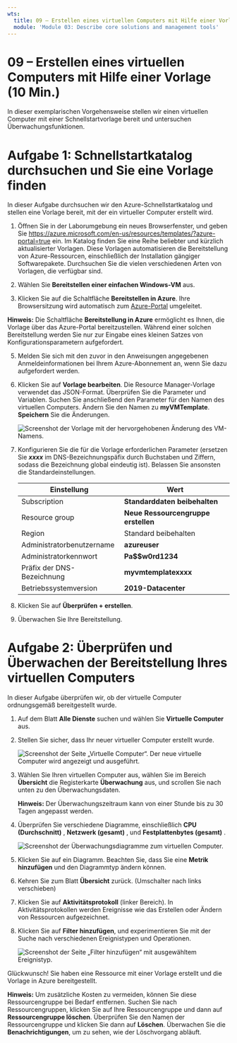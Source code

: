 ```yaml
---
wts:
  title: 09 – Erstellen eines virtuellen Computers mit Hilfe einer Vorlage (10 Min.)
  module: 'Module 03: Describe core solutions and management tools'
---
```

# <a name="09---create-a-vm-with-a-template-10-min"></a>09 – Erstellen eines virtuellen Computers mit Hilfe einer Vorlage (10 Min.)

In dieser exemplarischen Vorgehensweise stellen wir einen virtuellen Computer mit einer Schnellstartvorlage bereit und untersuchen Überwachungsfunktionen.

# <a name="task-1-explore-the-quickstart-gallery-and-locate-a-template"></a>Aufgabe 1: Schnellstartkatalog durchsuchen und Sie eine Vorlage finden 

In dieser Aufgabe durchsuchen wir den Azure-Schnellstartkatalog und stellen eine Vorlage bereit, mit der ein virtueller Computer erstellt wird. 

1. Öffnen Sie in der Laborumgebung ein neues Browserfenster, und geben Sie https://azure.microsoft.com/en-us/resources/templates/?azure-portal=true ein. Im Katalog finden Sie eine Reihe beliebter und kürzlich aktualisierter Vorlagen. Diese Vorlagen automatisieren die Bereitstellung von Azure-Ressourcen, einschließlich der Installation gängiger Softwarepakete. Durchsuchen Sie die vielen verschiedenen Arten von Vorlagen, die verfügbar sind.

3. Wählen Sie **Bereitstellen einer einfachen Windows-VM** aus.

4. Klicken Sie auf die Schaltfläche **Bereitstellen in Azure**. Ihre Browsersitzung wird automatisch zum [Azure-Portal](http://portal.azure.com/) umgeleitet.

  **Hinweis:** Die Schaltfläche **Bereitstellung in Azure** ermöglicht es Ihnen, die Vorlage über das Azure-Portal bereitzustellen. Während einer solchen Bereitstellung werden Sie nur zur Eingabe eines kleinen Satzes von Konfigurationsparametern aufgefordert. 

5. Melden Sie sich mit den zuvor in den Anweisungen angegebenen Anmeldeinformationen bei Ihrem Azure-Abonnement an, wenn Sie dazu aufgefordert werden.

6. Klicken Sie auf **Vorlage bearbeiten**. Die Resource Manager-Vorlage verwendet das JSON-Format. Überprüfen Sie die Parameter und Variablen.  Suchen Sie anschließend den Parameter für den Namen des virtuellen Computers. Ändern Sie den Namen zu **myVMTemplate**. **Speichern** Sie die Änderungen. 

    ![Screenshot der Vorlage mit der hervorgehobenen Änderung des VM-Namens.](../images/0901.png)

7. Konfigurieren Sie die für die Vorlage erforderlichen Parameter (ersetzen Sie ***xxxx*** im DNS-Bezeichnungspäfix durch Buchstaben und Ziffern, sodass die Bezeichnung global eindeutig ist). Belassen Sie ansonsten die Standardeinstellungen. 

    | Einstellung| Wert|
    |----|----|
    | Subscription | **Standarddaten beibehalten**|
    | Resource group | **Neue Ressourcengruppe erstellen** |
    | Region | Standard beibehalten |
    | Administratorbenutzername | **azureuser** |
    | Administratorkennwort | **Pa$$w0rd1234** |
    | Präfix der DNS-Bezeichnung | **myvmtemplatexxxx** |
    | Betriebssystemversion | **2019-Datacenter** |


9. Klicken Sie auf **Überprüfen + erstellen**.

10. Überwachen Sie Ihre Bereitstellung. 

# <a name="task-2-verify-and-monitor-your-virtual-machine-deployment"></a>Aufgabe 2: Überprüfen und Überwachen der Bereitstellung Ihres virtuellen Computers

In dieser Aufgabe überprüfen wir, ob der virtuelle Computer ordnungsgemäß bereitgestellt wurde. 

1. Auf dem Blatt **Alle Dienste** suchen und wählen Sie **Virtuelle Computer** aus.

2. Stellen Sie sicher, dass Ihr neuer virtueller Computer erstellt wurde. 

    ![Screenshot der Seite „Virtuelle Computer“. Der neue virtuelle Computer wird angezeigt und ausgeführt.](../images/0902.png)

3. Wählen Sie Ihren virtuellen Computer aus, wählen Sie im Bereich **Übersicht** die Registerkarte **Überwachung** aus, und scrollen Sie nach unten zu den Überwachungsdaten.

    **Hinweis:** Der Überwachungszeitraum kann von einer Stunde bis zu 30 Tagen angepasst werden.

4. Überprüfen Sie verschiedene Diagramme, einschließlich **CPU (Durchschnitt)** , **Netzwerk (gesamt)** , und **Festplattenbytes (gesamt)** . 

    ![Screenshot der Überwachungsdiagramme zum virtuellen Computer.](../images/0903.png)

5. Klicken Sie auf ein Diagramm. Beachten Sie, dass Sie eine **Metrik hinzufügen** und den Diagrammtyp ändern können.

6. Kehren Sie zum Blatt **Übersicht** zurück. (Umschalter nach links verschieben)
7. Klicken Sie auf **Aktivitätsprotokoll** (linker Bereich). In Aktivitätsprotokollen werden Ereignisse wie das Erstellen oder Ändern von Ressourcen aufgezeichnet. 

8. Klicken Sie auf **Filter hinzufügen**, und experimentieren Sie mit der Suche nach verschiedenen Ereignistypen und Operationen. 

    ![Screenshot der Seite „Filter hinzufügen“ mit ausgewähltem Ereignistyp.](../images/0904.png)

Glückwunsch! Sie haben eine Ressource mit einer Vorlage erstellt und die Vorlage in Azure bereitgestellt.

**Hinweis:** Um zusätzliche Kosten zu vermeiden, können Sie diese Ressourcengruppe bei Bedarf entfernen. Suchen Sie nach Ressourcengruppen, klicken Sie auf Ihre Ressourcengruppe und dann auf **Ressourcengruppe löschen**. Überprüfen Sie den Namen der Ressourcengruppe und klicken Sie dann auf **Löschen**. Überwachen Sie die **Benachrichtigungen**, um zu sehen, wie der Löschvorgang abläuft.
